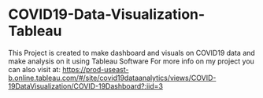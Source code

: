 # COVID19-Data-Visualization-Tableau
This Project is created to make dashboard and visuals on COVID19 data and make analysis on it using Tableau Software
For more info on my project you can also visit at: https://prod-useast-b.online.tableau.com/#/site/covid19dataanalytics/views/COVID-19DataVisualization/COVID-19Dashboard?:iid=3
